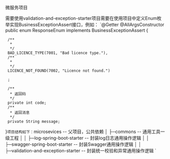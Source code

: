 微服务项目

需要使用validation-and-exception-starter项目需要在使用项目中定义Enum枚举实现BusinessExceptionAssert接口，例如：
`@Getter
 @AllArgsConstructor
 public enum ResponseEnum implements BusinessExceptionAssert {
 
     /**
      *
      */
     BAD_LICENCE_TYPE(7001, "Bad licence type."),
     /**
      *
      */
     LICENCE_NOT_FOUND(7002, "Licence not found.")
 
     ;
 
     /**
      * 返回码
      */
     private int code;
     /**
      * 返回消息
      */
     private String message;
 }`
项目结构如下：
`microsevices -- 父项目，公共依赖
 │  ├─commons -- 通用工具一级工程
 │  │  ├─log-spring-boot-starter -- 封装log日志通用操作逻辑
 │  │  ├─swagger-spring-boot-starter -- 封装Swagger通用操作逻辑 
 │  │  ├─validation-and-exception-starter -- 封装统一校验和异常通用操作逻辑 `

